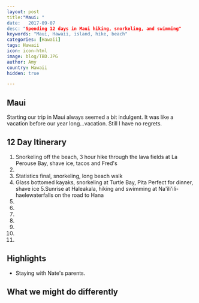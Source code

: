 ```yaml
---
layout: post
title:"Maui: "
date:   2017-09-07
desc: "Spending 12 days in Maui hiking, snorkeling, and swimming"
keywords: "Maui, Hawaii, island, hike, beach"
categories: [Hawaii]
tags: Hawaii
icon: icon-html
image: blog/TBD.JPG
author: Amy
country: Hawaii
hidden: true

---
```


## Maui

Starting our trip in Maui always seemed a bit indulgent. It was like a vacation before our year long...vacation. Still I have no regrets. 

## 12 Day Itinerary 
1. Snorkeling off the beach, 3 hour hike through the lava fields at La Perouse Bay, shave ice, tacos and Fred's
2. 
3. Statistics final, snorkeling, long beach walk
4. Glass bottomed kayaks, snorkeling at Turtle Bay, Pita Perfect for dinner, shave ice
5.Sunrise at Haleakala, hiking and swimming at Na'ili'ili-haelewaterfalls on the road to Hana
6.
7.
8.
9.
10.
11.
12.

## Highlights
- Staying with Nate's parents. 

## What we might do differently